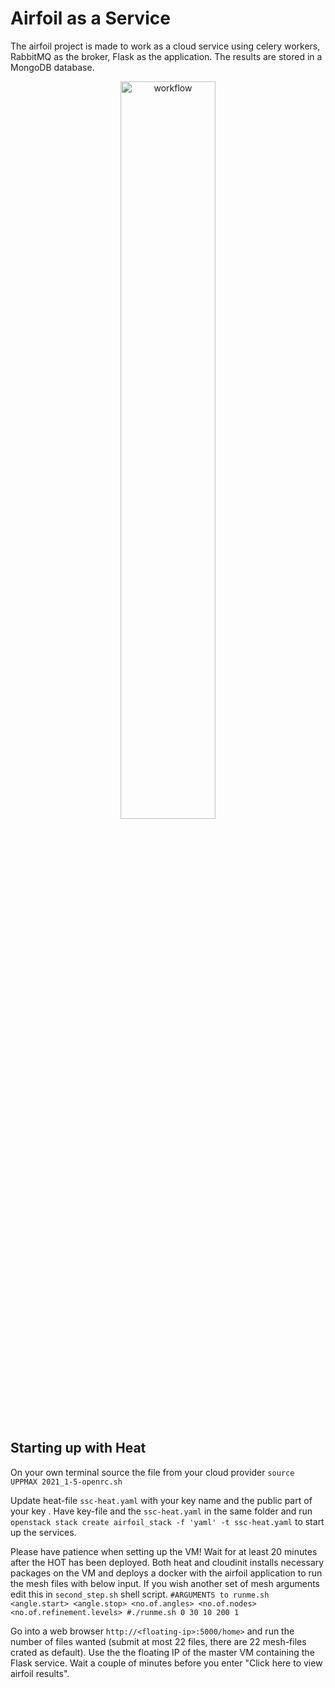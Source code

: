 # Airfoil as a Service
The airfoil project is made to work as a cloud service using celery workers, RabbitMQ as the broker, Flask as the application. The results are stored in a MongoDB database.

<div style="text-align:center"><img src="system.jpeg" alt="workflow" width=55% /></div>

## Starting up with Heat
On your own terminal source the file from your cloud provider
```source UPPMAX 2021_1-5-openrc.sh```

Update heat-file `ssc-heat.yaml` with your key name <personal key-pair> and the public part of your key <public key>.
Have key-file and the `ssc-heat.yaml` in the same folder and run
``` openstack stack create airfoil_stack -f 'yaml' -t ssc-heat.yaml``` to start up the services.

Please have patience when setting up the VM! Wait for at least 20 minutes after the HOT has been deployed. Both heat and cloudinit installs necessary packages on the VM and deploys a docker with the airfoil application to run the mesh files with below input. If you wish another set of mesh arguments edit this in `second_step.sh` shell script.
`#ARGUMENTS to runme.sh <angle.start> <angle.stop> <no.of.angles> <no.of.nodes> <no.of.refinement.levels>
 #./runme.sh 0 30 10 200 1`


Go into a web browser `http://<floating-ip>:5000/home>` and run the number of files wanted (submit at most 22 files, there are 22 mesh-files crated as default). Use the the floating IP of the master VM containing the Flask service. Wait a couple of minutes before you enter "Click here to view airfoil results".
